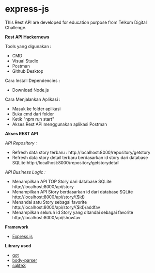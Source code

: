 # express-js

This Rest API are developed for education purpose from Telkom Digital Challenge.

**Rest API Hackernews** 
 
Tools yang digunakan :
- CMD
- Visual Studio
- Postman
- Github Desktop

Cara Install Dependencies :
- Download Node.js

Cara Menjalankan Aplikasi : 
- Masuk ke folder aplikasi
- Buka cmd dari folder
- Ketik "npm run start"
- Akses Rest API menggunakan aplikasi Postman

**Akses REST API**

*API Repository :*
- Refresh data story terbaru :
http://localhost:8000/repository/getstory
- Refresh data story detail terbaru berdasarkan id story dari database SQLite
http://localhost:8000/repository/getstorydetail

*API Business Logic :*
- Menampilkan API TOP Story dari database SQLite
http://localhost:8000/api/story
- Menampilkan API Story berdasarkan id dari database SQLite
http://localhost:8000/api/story/{$id}
- Menandai satu Story sebagai favorite
http://localhost:8000/api/story/{$id}/addfav
- Menampilkan seluruh id Story yang ditandai sebagai favorite
http://localhost:8000/api/showfav

**Framework**
- [Express.js](https://expressjs.com/)

**Library used**
- [got](https://github.com/sindresorhus/got)
- [body-parser](https://www.npmjs.com/package/body-parser)
- [sqlite3](https://www.npmjs.com/package/sqlite3)